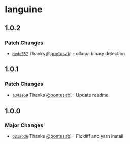 # languine

## 1.0.2

### Patch Changes

- [`bedc557`](https://github.com/midday-ai/languine/commit/bedc5572715809cb4f3e7be575f72967996c06e9) Thanks [@pontusab](https://github.com/pontusab)! - ollama binary detection

## 1.0.1

### Patch Changes

- [`a342e69`](https://github.com/midday-ai/languine/commit/a342e69260f58f89d1805814e0a15164ed81c8a6) Thanks [@pontusab](https://github.com/pontusab)! - Update readme

## 1.0.0

### Major Changes

- [`b21abd6`](https://github.com/midday-ai/languine/commit/b21abd6481288240ee63125f81fb122c4da4c2fc) Thanks [@pontusab](https://github.com/pontusab)! - Fix diff and yarn install
